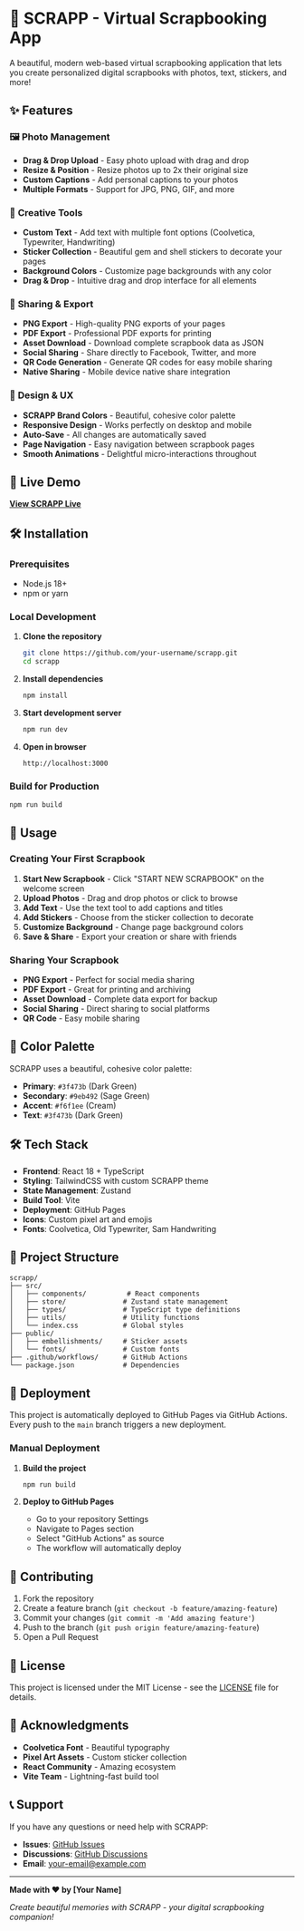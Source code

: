 # 🎨 SCRAPP - Virtual Scrapbooking App

A beautiful, modern web-based virtual scrapbooking application that lets you create personalized digital scrapbooks with photos, text, stickers, and more!

## ✨ Features

### 🖼️ **Photo Management**
- **Drag & Drop Upload** - Easy photo upload with drag and drop
- **Resize & Position** - Resize photos up to 2x their original size
- **Custom Captions** - Add personal captions to your photos
- **Multiple Formats** - Support for JPG, PNG, GIF, and more

### 🎯 **Creative Tools**
- **Custom Text** - Add text with multiple font options (Coolvetica, Typewriter, Handwriting)
- **Sticker Collection** - Beautiful gem and shell stickers to decorate your pages
- **Background Colors** - Customize page backgrounds with any color
- **Drag & Drop** - Intuitive drag and drop interface for all elements

### 📱 **Sharing & Export**
- **PNG Export** - High-quality PNG exports of your pages
- **PDF Export** - Professional PDF exports for printing
- **Asset Download** - Download complete scrapbook data as JSON
- **Social Sharing** - Share directly to Facebook, Twitter, and more
- **QR Code Generation** - Generate QR codes for easy mobile sharing
- **Native Sharing** - Mobile device native share integration

### 🎨 **Design & UX**
- **SCRAPP Brand Colors** - Beautiful, cohesive color palette
- **Responsive Design** - Works perfectly on desktop and mobile
- **Auto-Save** - All changes are automatically saved
- **Page Navigation** - Easy navigation between scrapbook pages
- **Smooth Animations** - Delightful micro-interactions throughout

## 🚀 Live Demo

**[View SCRAPP Live](https://your-username.github.io/scrapp/)**

## 🛠️ Installation

### Prerequisites
- Node.js 18+ 
- npm or yarn

### Local Development

1. **Clone the repository**
   ```bash
   git clone https://github.com/your-username/scrapp.git
   cd scrapp
   ```

2. **Install dependencies**
   ```bash
   npm install
   ```

3. **Start development server**
   ```bash
   npm run dev
   ```

4. **Open in browser**
   ```
   http://localhost:3000
   ```

### Build for Production

```bash
npm run build
```

## 🎯 Usage

### Creating Your First Scrapbook

1. **Start New Scrapbook** - Click "START NEW SCRAPBOOK" on the welcome screen
2. **Upload Photos** - Drag and drop photos or click to browse
3. **Add Text** - Use the text tool to add captions and titles
4. **Add Stickers** - Choose from the sticker collection to decorate
5. **Customize Background** - Change page background colors
6. **Save & Share** - Export your creation or share with friends

### Sharing Your Scrapbook

- **PNG Export** - Perfect for social media sharing
- **PDF Export** - Great for printing and archiving
- **Asset Download** - Complete data export for backup
- **Social Sharing** - Direct sharing to social platforms
- **QR Code** - Easy mobile sharing

## 🎨 Color Palette

SCRAPP uses a beautiful, cohesive color palette:

- **Primary**: `#3f473b` (Dark Green)
- **Secondary**: `#9eb492` (Sage Green)  
- **Accent**: `#f6f1ee` (Cream)
- **Text**: `#3f473b` (Dark Green)

## 🛠️ Tech Stack

- **Frontend**: React 18 + TypeScript
- **Styling**: TailwindCSS with custom SCRAPP theme
- **State Management**: Zustand
- **Build Tool**: Vite
- **Deployment**: GitHub Pages
- **Icons**: Custom pixel art and emojis
- **Fonts**: Coolvetica, Old Typewriter, Sam Handwriting

## 📁 Project Structure

```
scrapp/
├── src/
│   ├── components/          # React components
│   ├── store/              # Zustand state management
│   ├── types/              # TypeScript type definitions
│   ├── utils/              # Utility functions
│   └── index.css           # Global styles
├── public/
│   ├── embellishments/     # Sticker assets
│   └── fonts/              # Custom fonts
├── .github/workflows/      # GitHub Actions
└── package.json            # Dependencies
```

## 🚀 Deployment

This project is automatically deployed to GitHub Pages via GitHub Actions. Every push to the `main` branch triggers a new deployment.

### Manual Deployment

1. **Build the project**
   ```bash
   npm run build
   ```

2. **Deploy to GitHub Pages**
   - Go to your repository Settings
   - Navigate to Pages section
   - Select "GitHub Actions" as source
   - The workflow will automatically deploy

## 🤝 Contributing

1. Fork the repository
2. Create a feature branch (`git checkout -b feature/amazing-feature`)
3. Commit your changes (`git commit -m 'Add amazing feature'`)
4. Push to the branch (`git push origin feature/amazing-feature`)
5. Open a Pull Request

## 📄 License

This project is licensed under the MIT License - see the [LICENSE](LICENSE) file for details.

## 🙏 Acknowledgments

- **Coolvetica Font** - Beautiful typography
- **Pixel Art Assets** - Custom sticker collection
- **React Community** - Amazing ecosystem
- **Vite Team** - Lightning-fast build tool

## 📞 Support

If you have any questions or need help with SCRAPP:

- **Issues**: [GitHub Issues](https://github.com/your-username/scrapp/issues)
- **Discussions**: [GitHub Discussions](https://github.com/your-username/scrapp/discussions)
- **Email**: your-email@example.com

---

**Made with ❤️ by [Your Name]**

*Create beautiful memories with SCRAPP - your digital scrapbooking companion!* 